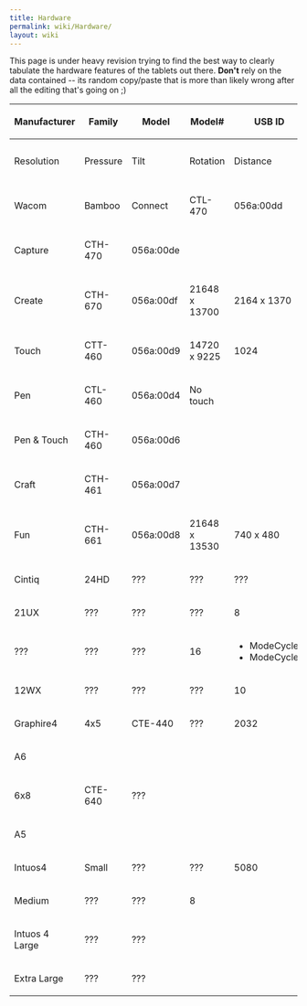 ```yaml
---
title: Hardware
permalink: wiki/Hardware/
layout: wiki
---
```


This page is under heavy revision trying to find the best way to clearly
tabulate the hardware features of the tablets out there. **Don't** rely
on the data contained -- its random copy/paste that is more than likely
wrong after all the editing that's going on ;)

<table>
<thead>
<tr class="header">
<th><p>Manufacturer</p></th>
<th><p>Family</p></th>
<th><p>Model</p></th>
<th><p>Model#</p></th>
<th><p>USB ID</p></th>
<th><p>Pen</p></th>
<th><p>Touch</p></th>
<th><p>Pad</p></th>
<th><p>Notes</p></th>
</tr>
</thead>
<tbody>
<tr class="odd">
<td><p>Resolution</p></td>
<td><p>Pressure</p></td>
<td><p>Tilt</p></td>
<td><p>Rotation</p></td>
<td><p>Distance</p></td>
<td><p>Resolution</p></td>
<td><p>ExpressKeys</p></td>
<td><p>Fn Buttons</p></td>
<td><p>Strips</p></td>
</tr>
<tr class="even">
<td><p>Wacom</p></td>
<td><p>Bamboo</p></td>
<td><p>Connect</p></td>
<td><p>CTL-470</p></td>
<td><p>056a:00dd</p></td>
<td><p>rowspan = &quot;2&quot;</p></td>
<td><p>14720 x 9220</p></td>
<td><p>rowspan = &quot;3&quot;</p></td>
<td><p>1024</p></td>
</tr>
<tr class="odd">
<td><p>Capture</p></td>
<td><p>CTH-470</p></td>
<td><p>056a:00de</p></td>
<td></td>
</tr>
<tr class="even">
<td><p>Create</p></td>
<td><p>CTH-670</p></td>
<td><p>056a:00df</p></td>
<td><p>21648 x 13700</p></td>
<td><p>2164 x 1370</p></td>
<td></td>
</tr>
<tr class="odd">
<td><p>Touch</p></td>
<td><p>CTT-460</p></td>
<td><p>056a:00d9</p></td>
<td><p>14720 x 9225</p></td>
<td><p>1024</p></td>
<td><p>N/A</p></td>
<td><p>N/A</p></td>
<td><p>N/A</p></td>
<td><p>480 x 320</p></td>
</tr>
<tr class="even">
<td><p>Pen</p></td>
<td><p>CTL-460</p></td>
<td><p>056a:00d4</p></td>
<td><p>No touch</p></td>
</tr>
<tr class="odd">
<td><p>Pen &amp; Touch</p></td>
<td><p>CTH-460</p></td>
<td><p>056a:00d6</p></td>
<td></td>
</tr>
<tr class="even">
<td><p>Craft</p></td>
<td><p>CTH-461</p></td>
<td><p>056a:00d7</p></td>
<td></td>
</tr>
<tr class="odd">
<td><p>Fun</p></td>
<td><p>CTH-661</p></td>
<td><p>056a:00d8</p></td>
<td><p>21648 x 13530</p></td>
<td><p>740 x 480</p></td>
<td></td>
</tr>
<tr class="even">
<td><p>Cintiq</p></td>
<td><p>24HD</p></td>
<td><p>???</p></td>
<td><p>???</p></td>
<td><p>???</p></td>
<td><p>???</p></td>
<td><p>???</p></td>
<td><p>???</p></td>
<td><p>???</p></td>
</tr>
<tr class="odd">
<td><p>21UX</p></td>
<td><p>???</p></td>
<td><p>???</p></td>
<td><p>???</p></td>
<td><p>8</p></td>
<td><p>0</p></td>
<td><p>2</p></td>
<td><p>0</p></td>
<td></td>
</tr>
<tr class="even">
<td><p>???</p></td>
<td><p>???</p></td>
<td><p>???</p></td>
<td><p>16</p></td>
<td><ul>
<li>ModeCycleL</li>
<li>ModeCycleR</li>
</ul></td>
<td><p>2</p></td>
<td><p>0</p></td>
<td></td>
</tr>
<tr class="odd">
<td><p>12WX</p></td>
<td><p>???</p></td>
<td><p>???</p></td>
<td><p>???</p></td>
<td><p>10</p></td>
<td><p>0</p></td>
<td><p>2</p></td>
<td><p>0</p></td>
<td></td>
</tr>
<tr class="even">
<td><p>Graphire4</p></td>
<td><p>4x5</p></td>
<td><p>CTE-440</p></td>
<td><p>???</p></td>
<td><p>2032</p></td>
<td><p>512</p></td>
<td><p>N/A</p></td>
<td><p>N/A</p></td>
<td><p>???</p></td>
</tr>
<tr class="odd">
<td><p>A6</p></td>
</tr>
<tr class="even">
<td><p>6x8</p></td>
<td><p>CTE-640</p></td>
<td><p>???</p></td>
<td></td>
</tr>
<tr class="odd">
<td><p>A5</p></td>
</tr>
<tr class="even">
<td><p>Intuos4</p></td>
<td><p>Small</p></td>
<td><p>???</p></td>
<td><p>???</p></td>
<td><p>5080</p></td>
<td><p>2048</p></td>
<td><p>± 60°</p></td>
<td><p>Y</p></td>
<td><p>???</p></td>
</tr>
<tr class="odd">
<td><p>Medium</p></td>
<td><p>???</p></td>
<td><p>???</p></td>
<td><p>8</p></td>
</tr>
<tr class="even">
<td><p>Intuos 4 Large</p></td>
<td><p>???</p></td>
<td><p>???</p></td>
</tr>
<tr class="odd">
<td><p>Extra Large</p></td>
<td><p>???</p></td>
<td><p>???</p></td>
</tr>
</tbody>
</table>
